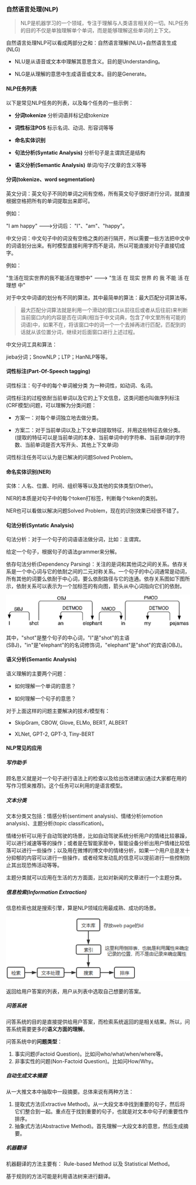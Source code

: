 ### 自然语言处理(NLP)

> NLP是机器学习的一个领域，专注于理解与人类语言相关的一切。NLP任务的目的不仅是单独理解单个单词，而是能够理解这些单词的上下文。

自然语言处理NLP可以看成两部分之和：自然语言理解(NLU)+自然语言生成(NLG)

* NLU是从语音或文本中理解其意思含义。目的是Understanding。
- NLG是从理解的意思中生成语音或文本。目的是Generate。

#### NLP任务列表

以下是常见NLP任务的列表，以及每个任务的一些示例：

* **分词tokenize**  分析词语并标记成tokenize

* **词性标注POS** 标示名词、动词、形容词等等

* **命名实体识别**

* **句法分析(Syntatic Analysis)** 分析句子是主谓宾还是结构

* **语义分析(Semantic Analysis)** 单词/句子/文章的含义等等

#### 分词(tokenize、word segmentation)

英文分词：英文句子不同的单词之间有空格，所有英文句子很好进行分词，就直接根据空格把所有的单词提取出来即可。

例如：

"I am happy" --->分词后： "I"、"am"、"happy"。

中文分词：中文句子中的词没有空格之类的进行隔开，所以需要一些方法把中文中的词语划分出来。有时模型直接利用字而不是词，所以可能直接对句子直接切成字。

例如：

"生活在现实世界的我不能活在理想中" ---> "生活 在 现实 世界 的 我 不能 活 在 理想 中"

对于中文中词语的划分有不同的算法，其中最简单的算法：最大匹配分词算法等。

> 最大匹配分词算法就是利用一个滑动的窗口(从前往后或者从后往前)来判断当前窗口内的内容是否在词典(相当于中文词典，包含了中文里所有可能的词语)中，如果不在，将该窗口中的词一个一个去掉再进行匹配，匹配到的话就从该位置分词，继续对后面窗口进行上述过程。

中文分词工具和算法：

jieba分词；SnowNLP；LTP；HanNLP等等。

#### 词性标注(Part-Of-Speech tagging)

词性标注：句子中的每个单词被分类 为一种词性，如动词、名词。

词性标注的过程依耐当前单词以及它的上下文信息，这类问题也叫做序列标注(CRF模型)问题，可以理解为分类问题：

* 方案一：对每个单词独立地去做分类。

* 方案二：对于当前单词以及上下文单词提取特征，并用这些特征去做分类。(提取的特征可以是当前单词的本身、当前单词中的字符串、当前单词的字符数、当前单词是否大写开头、其他上下文单词)

词性标注任务可以认为是已解决的问题Solved Problem。

#### 命名实体识别(NER)

实体：人名、位置、时间、组织等等以及其他的实体类型(Other)。

NER的本质是对句子中的每个token打标签，判断每个token的类别。

NER也可以看做以解决问题Solved Problem，现在的识别效果已经很不错了。

#### 句法分析(Syntatic Analysis)

句法分析：对于一个句子的词语语法做分词，比如：主谓宾。

给定一个句子，根据句子的语法grammer来分解。

依存句法分析(Dependency Parsing)：关注的是词和其他词之间的关系。依存关系是一个中心词与它的依耐之间的二元对称关系。一个句子的中心词通常是动词，所有其他的词要么依耐于中心词，要么依耐路径与它的连通。依存关系图如下图所示，依耐关系可以表示为一个加标签的有向图，箭头从中心词指向它们的依耐。

![依耐关系](./img/dependency_parsing.png)

其中，"shot"是整个句子的中心词，"I"是"shot"的主语(SBJ)，"in"是"elephant"的的名词修饰词，"elephant"是"shot"的宾语(OBJ)。

#### 语义分析(Semantic Analysis)

语义理解的主要两个问题：

* 如何理解一个单词的意思？

* 如何理解一个句子的意思？

对于上面这样的问题主要解决的技术/模型有：

* SkipGram, CBOW, Glove, ELMo, BERT, ALBERT

* XLNet, GPT-2, GPT-3, Tiny-BERT

#### NLP常见的应用

##### 写作助手

顾名思义就是对一个句子进行语法上的检查以及给出改进建议(通过大家都在用的写作习惯来推荐)。这个任务可以利用的是语言模型。

##### 文本分类

文本分类又包括：情感分析(sentiment analysis)、情绪分析(emotion analysis)、主题分析(topic classification)。

情绪分析可以用于自动驾驶的场景，比如自动驾驶系统分析用户的情绪比较暴躁，可以进行减速等等的操作；或者是在智能家居中，智能设备分析出用户情绪比较低落可以进行一些操作；以及用在微博的博文中的情绪分析，如果一个用户总是发十分抑郁的内容可以进行一些操作，或者经常发动乱的信息可以提前进行一些控制防止其出现恐怖活动等等。

主题分类就可以应用在生活的方方面面，比如对新闻的文章进行一个主题分类。

##### 信息检索(Information Extraction)

信息检索也就是搜索引擎，算是NLP领域应用最成熟、成功的场景。

![信息检索](./img/IR_search.png)

返回给用户答案的列表，用户从列表中选取自己想要的答案。

##### 问答系统

问答系统的目的是直接提供给用户答案，而检索系统返回的是相关结果。所以，问答系统需要更多的**语义方面的理解**。

问答系统中的**问题类型**：

1. 事实问题(Factoid Question)。比如问who/what/when/where等。
2. 非事实性的问题(Non-Factoid Question)。比如问How/Why。



##### 自动生成文本摘要

从一大推文本中抽取中一段摘要。总体来说有两种方法：

1. 提取式方法(Extractive Method)。从一大段文本中找到重要的句子，然后将它们整合到一起。重点在于找到重要的句子，也就是对文本中句子的重要性作排序。
2. 抽象式方法(Abstractive Method)。首先理解一大段文本的意思，然后生成摘要。



##### 机器翻译

机器翻译的方法主要有： Rule-based Method 以及 Statistical Method。

基于规则的方法可能是利用语法树来进行翻译。
